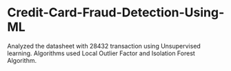# Credit-Card-Fraud-Detection-Using-ML
Analyzed the datasheet with 28432 transaction using Unsupervised learning. Algorithms used Local Outlier Factor and Isolation Forest Algorithm.
